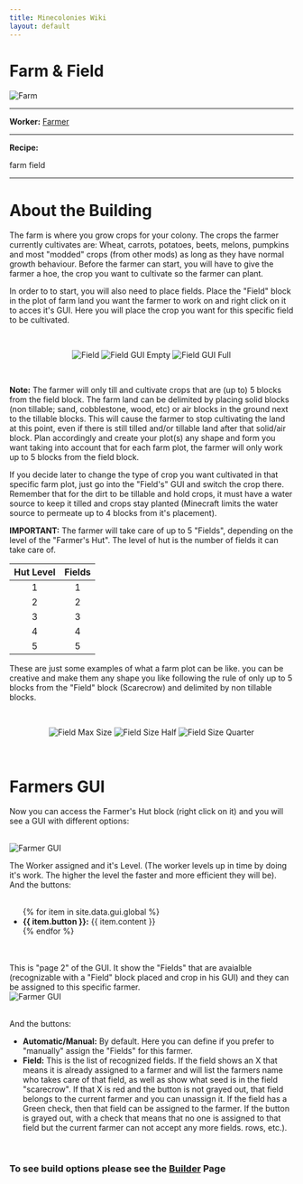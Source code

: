 ```yaml
---
title: Minecolonies Wiki
layout: default
---
```

# Farm & Field

<div class="infobox box text-center">
    <img src="../../assets/images/buildings/farm.png" alt="Farm" />
    <hr />
    <div class="row section-text text-left">
        <div class="col">
        <p><strong>Worker:</strong> <a href="../workers/farmer">Farmer</a></p>
        </div>
    </div>
    <hr />
    <div class="row section-text text-left">
        <div class="col">
        <p><strong>Recipe:</strong> 
        </div>
    </div>
    <recipe>farm</recipe>
    <recipe>field</recipe>
</div>
<hr />

# About the Building

The farm is where you grow crops for your colony. The crops the farmer currently cultivates are: Wheat, carrots, potatoes, beets, melons, pumpkins and most "modded" crops (from other mods) as long as they have normal growth behaviour. Before the farmer can start, you will have to give the farmer a hoe, the crop you want to cultivate so the farmer can plant. 

In order to to start, you will also need to place fields. Place the "Field" block in the plot of farm land you want the farmer to work on and right click on it to acces it's GUI. Here you will place the crop you want for this specific field to be cultivated. 

<br>
<p style="text-align:center;"><img src="../../assets/images/gui/field.png" alt="Field">    <img src="../../assets/images/gui/fieldgui1.png" alt="Field GUI Empty">    <img src="../../assets/images/gui/fieldgui2.png" alt="Field GUI Full"></p>
<br>

**Note:** The farmer will only till and cultivate crops that are (up to) 5 blocks from the field block. The farm land can be delimited by placing solid blocks (non tillable; sand, cobblestone, wood, etc) or air blocks in the ground next to the tillable blocks. This will cause the farmer to stop cultivating the land at this point, even if there is still tilled and/or tillable land after that solid/air block. Plan accordingly and create your plot(s) any shape and form you want taking into account that for each farm plot, the farmer will only work up to 5 blocks from the field block.

If you decide later to change the type of crop you want cultivated in that specific farm plot, just go into the "Field's" GUI and switch the crop there. Remember that for the dirt to be tillable and hold crops, it must have a water source to keep it tilled and crops stay planted (Minecraft limits the water source to permeate up to 4 blocks from it's placement).

**IMPORTANT:** The farmer will take care of up to 5 "Fields", depending on the level of the "Farmer's Hut". The level of hut is the number of fields it can take care of.

| Hut Level | Fields |
| :-----: |  :-----: | 
| 1 | 1 |
| 2 | 2 |
| 3 | 3 |
| 4 | 4 |
| 5 | 5 |

These are just some examples of what a farm plot can be like. you can be creative and make them any shape you like following the rule of only up to 5 blocks from the "Field" block (Scarecrow) and delimited by non tillable blocks.

<br>
<p style="text-align:center;"><img src="../../assets/images/gui/plot_max.png" alt="Field Max Size">    <img src="../../assets/images/gui/plot_half.png" alt="Field Size Half">    <img src="../../assets/images/gui/plot_quater.png" alt="Field Size Quarter"></p>
<br>

# Farmers GUI

Now you can access the Farmer's Hut block (right click on it) and you will see a GUI with different options:

<br>
<div class="row">
  <div class="col-sm-12 col-md">
    <img src="../../assets/images/gui/farmgui1.png" class="img-fluid mx-auto" alt="Farmer GUI">
  </div>
  <div class="col-sm-12 col-md">
    <p>The Worker assigned and it's Level. (The worker levels up in time by doing it's work. The higher the level the faster and more efficient they will be). And the buttons:</p>
    <ul><br>
      {% for item in site.data.gui.global %}
        <li><strong>{{ item.button }}:</strong> {{ item.content }}</li>
      {% endfor %}
    </ul>
  </div>
</div>
<br><br>
This is "page 2" of the GUI. It show the "Fields" that are avaialble (recognizable with a "Field" block placed and crop in his GUI) and they can be assigned to this specific farmer.

<br>
<div class="row">
  <div class="col-sm-12 col-md">
    <img src="../../assets/images/gui/farmgui2.png" class="img-fluid mx-auto" alt="Farmer GUI">
  </div>
  <div class="col-sm-12 col-md">
    <br>
    <p>And the buttons:</p>
    <ul>
      <li><b>Automatic/Manual:</b> By default. Here you can define if you prefer to "manually" assign the "Fields" for this farmer.</li>
      <li><b>Field:</b> This is the list of recognized fields. If the field shows an X that means it is already assigned to a farmer and will list the farmers name who takes care of that field, as well as show what seed is in the field "scarecrow". If that X is red and the button is not grayed out, that field belongs to the current farmer and you can unassign it. If the field has a Green check, then that field can be assigned to the farmer. If the button is grayed out, with a check that means that no one is assigned to that field but the current farmer can not accept any more fields. rows, etc.).</li>
    </ul>
  </div>
</div>  
  <br>
  
### **To see build options please see the [Builder](../../source/workers/builder) Page**  
